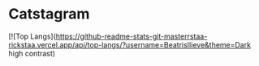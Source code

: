 # Catstagram


[![Top Langs](https://github-readme-stats-git-masterrstaa-rickstaa.vercel.app/api/top-langs/?username=BeatrisIlieve&theme=Dark high contrast)

